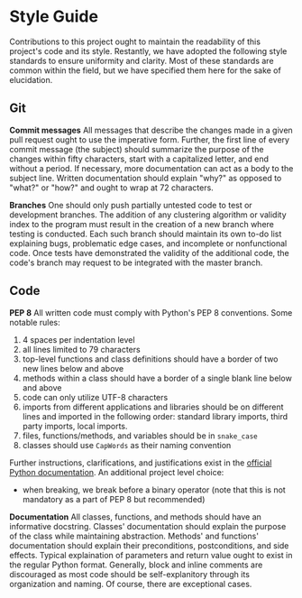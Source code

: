 # Style Guide
Contributions to this project ought to maintain the readability of this project's code and its style. Restantly, we have adopted the following style standards to ensure uniformity and clarity. Most of these standards are common within the field, but we have specified them here for the sake of elucidation.

## Git
**Commit messages**
All messages that describe the changes made in a given pull request ought to use the imperative form. Further, the first line of every commit message (the subject) should summarize the purpose of the changes within fifty characters, start with a capitalized letter, and end without a period. If necessary, more documentation can act as a body to the subject line. Written documentation should explain "why?" as opposed to "what?" or "how?" and ought to wrap at 72 characters.

**Branches**
One should only push partially untested code to test or development branches. The addition of any clustering algorithm or validity index to the program must result in the creation of a new branch where testing is conducted. Each such branch should maintain its own to-do list explaining bugs, problematic edge cases, and incomplete or nonfunctional code. Once tests have demonstrated the validity of the additional code, the code's branch may request to be integrated with the master branch.

## Code
**PEP 8**
All written code must comply with Python's PEP 8 conventions. Some notable rules:
  1. 4 spaces per indentation level
  2. all lines limited to 79 characters
  3. top-level functions and class definitions should have a border of two new lines below and above
  4. methods within a class should have a border of a single blank line below and above
  5. code can only utilize UTF-8 characters
  6. imports from different applications and libraries should be on different lines and imported in the following order: standard library imports, third party imports, local imports.
  7. files, functions/methods, and variables should be in `snake_case`
  8. classes should use `CapWords` as their naming convention

Further instructions, clarifications, and justifications exist in the [official Python documentation](https://www.python.org/dev/peps/pep-0008/#introduction).
An additional project level choice:
  - when breaking, we break before a binary operator (note that this is not mandatory as a part of PEP 8 but recommended)
    
**Documentation**
All classes, functions, and methods should have an informative docstring. Classes' documentation should explain the purpose of the class while maintaining abstraction. Methods' and functions' documentation should explain their preconditions, postconditions, and side effects. Typical explaination of parameters and return value ought to exist in the regular Python format. 
Generally, block and inline comments are discouraged as most code should be self-explanitory through its organization and naming. Of course, there are exceptional cases.

